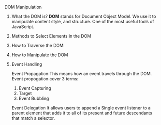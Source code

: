 DOM Manipulation

1. What the DOM is?
   <strong>DOM</strong> stands for Document Object Model. We use it to manipulate content style, and structure.
   One of the most useful tools of JavaScript.
2. Methods to Select Elements in the DOM
3. How to Traverse the DOM
4. How to Manipulate the DOM
5. Event Handling

   Event Propagation
   This means how an event travels through the DOM. Event propogation cover 3 terms:

   1. Event Capturing
   2. Target
   3. Event Bubbling

   Event Delegation
   It allows users to append a Single event listener to a parent element that adds it to all of its present and future descendants that match a selector.
